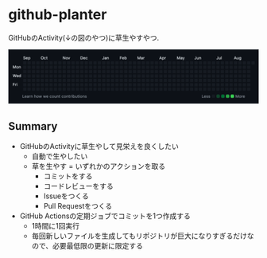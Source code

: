 # github-planter

GitHubのActivity(↓の図のやつ)に草生やすやつ.

<img src="./contributions.png" width="600px"/>

## Summary

* GitHubのActivityに草生やして見栄えを良くしたい
  * 自動で生やしたい
  * 草を生やす = いずれかのアクションを取る
    * コミットをする
    * コードレビューをする
    * Issueをつくる
    * Pull Requestをつくる
* GitHub Actionsの定期ジョブでコミットを1つ作成する
  * 1時間に1回実行
  * 毎回新しいファイルを生成してもリポジトリが巨大になりすぎるだけなので、必要最低限の更新に限定する
